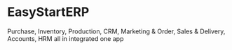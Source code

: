 # EasyStartERP
Purchase, Inventory, Production, CRM, Marketing &amp; Order, Sales &amp; Delivery, Accounts, HRM all in integrated one app
